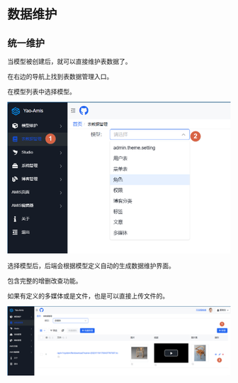 # 数据维护

## 统一维护

当模型被创建后，就可以直接维护表数据了。

在右边的导航上找到表数据管理入口。

在模型列表中选择模型。

![Alt text](assets/table_maintain.png)

选择模型后，后端会根据模型定义自动的生成数据维护界面。

包含完整的增删改查功能。

如果有定义的多媒体或是文件，也是可以直接上传文件的。

![Alt text](assets/table_maintain2.png)
